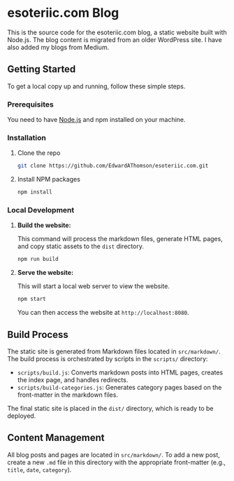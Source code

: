 # esoteriic.com Blog

This is the source code for the esoteriic.com blog, a static website built with Node.js. The blog content is migrated from an older WordPress site. I have also added my blogs from Medium.

## Getting Started

To get a local copy up and running, follow these simple steps.

### Prerequisites

You need to have [Node.js](https://nodejs.org/) and npm installed on your machine.

### Installation

1.  Clone the repo

    ```sh
    git clone https://github.com/EdwardAThomson/esoteriic.com.git
    ```

2.  Install NPM packages

    ```sh
    npm install
    ```

### Local Development

1.  **Build the website:**

    This command will process the markdown files, generate HTML pages, and copy static assets to the `dist` directory.

    ```sh
    npm run build
    ```

2.  **Serve the website:**

    This will start a local web server to view the website.

    ```sh
    npm start
    ```
    
    You can then access the website at `http://localhost:8080`.

## Build Process

The static site is generated from Markdown files located in `src/markdown/`. The build process is orchestrated by scripts in the `scripts/` directory:

-   `scripts/build.js`: Converts markdown posts into HTML pages, creates the index page, and handles redirects.
-   `scripts/build-categories.js`: Generates category pages based on the front-matter in the markdown files.

The final static site is placed in the `dist/` directory, which is ready to be deployed.

## Content Management

All blog posts and pages are located in `src/markdown/`. To add a new post, create a new `.md` file in this directory with the appropriate front-matter (e.g., `title`, `date`, `category`). 
